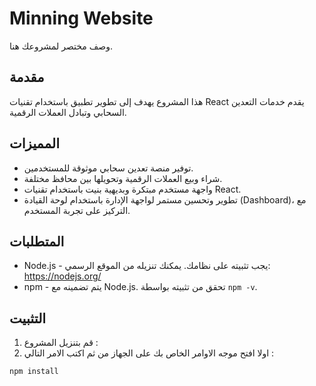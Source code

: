 # Minning Website

وصف مختصر لمشروعك هنا.

## مقدمة

هذا المشروع يهدف إلى تطوير تطبيق باستخدام تقنيات React يقدم خدمات التعدين السحابي وتبادل العملات الرقمية.

## المميزات

- توفير منصة تعدين سحابي موثوقة للمستخدمين.
- شراء وبيع العملات الرقمية وتحويلها بين محافظ مختلفة.
- واجهة مستخدم مبتكرة وبديهية بنيت باستخدام تقنيات React.
- تطوير وتحسين مستمر لواجهة الإدارة باستخدام لوحة القيادة (Dashboard)، مع التركيز على تجربة المستخدم.

## المتطلبات

- Node.js - يجب تثبيته على نظامك. يمكنك تنزيله من الموقع الرسمي: https://nodejs.org/
- npm - يتم تضمينه مع Node.js. تحقق من تثبيته بواسطة `npm -v`.

## التثبيت

1. قم بتنزيل المشروع :
2. اولا افتح موجه الاوامر الخاص بك على الجهاز من ثم اكتب الامر التالي  :

```bash
npm install 

